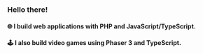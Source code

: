 ### Hello there!

#### 🌐 I build web applications with PHP and JavaScript/TypeScript.

#### 🕹️ I also build video games using Phaser 3 and TypeScript.
